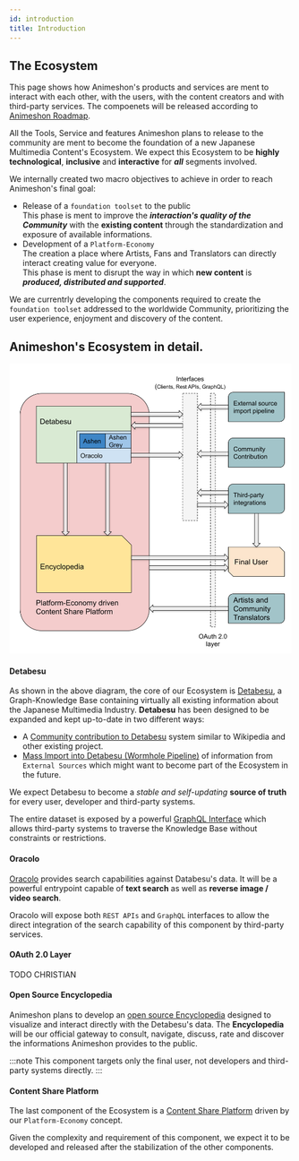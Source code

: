 ```yaml
---
id: introduction
title: Introduction
---
```


## The Ecosystem
This page shows how Animeshon's products and services are ment to interact with each other, with the users, with the content creators and with third-party services. The compoenets will be released according to [Animeshon Roadmap](/docs/ecosystem/roadmap).

All the Tools, Service and features Animeshon plans to release to the community are ment to become the foundation of a new Japanese Multimedia Content's Ecosystem. We expect this Ecosystem to be **highly technological**, **inclusive** and **interactive** for ***all*** segments involved.

We internally created two macro objectives to achieve in order to reach Animeshon's final goal:

* Release of a `foundation toolset` to the public  
This phase is ment to improve the ***interaction's quality of the Community*** with the **existing content** through the standardization and exposure of available informations.
* Development of a `Platform-Economy`  
The creation a place where Artists, Fans and Translators can directly interact creating value for everyone.  
This phase is ment to disrupt the way in which **new content** is ***produced, distributed and supported***.

We are currentrly developing the components required to create the `foundation toolset` addressed to the worldwide Community, prioritizing the user experience, enjoyment and discovery of the content.

## Animeshon's Ecosystem in detail.
![Animeshon's Ecosystem](assets/ecosystem.svg)

#### Detabesu 
As shown in the above diagram, the core of our Ecosystem is [Detabesu](/docs/detabesu/introduction), a Graph-Knowledge Base containing virtually all existing information about the Japanese Multimedia Industry. **Detabesu** has been designed to be expanded and kept up-to-date in two different ways:

* A [Community contribution to Detabesu](/docs/ecosystem/roadmap) system similar to Wikipedia and other existing project.
* [Mass Import into Detabesu (Wormhole Pipeline)](/docs/ecosystem/roadmap) of information from `External Sources` which might want to become part of the Ecosystem in the future.  

We expect Detabesu to become a *stable and self-updating* **source of truth** for every user, developer and third-party systems.

The entire dataset is exposed by a powerful [GraphQL Interface](/docs/detabesu/graphql/quickstarts) which allows third-party systems to traverse the Knowledge Base without constraints or restrictions.

#### Oracolo
[Oracolo](/docs/search-engine/introduction) provides search capabilities against Databesu's data.
It will be a powerful entrypoint capable of **text search** as well as **reverse image / video search**. 

Oracolo will expose both `REST APIs` and `GraphQL` interfaces to allow the direct integration of the search capability of this component by third-party services.

#### OAuth 2.0 Layer
TODO CHRISTIAN

#### Open Source Encyclopedia
Animeshon plans to develop an [open source Encyclopedia](/docs/encyclopedia/introduction) designed to visualize and interact directly with the Detabesu's data. The **Encyclopedia** will be our official gateway to consult, navigate, discuss, rate and discover the informations Animeshon provides to the public.  

:::note
This component targets only the final user, not developers and third-party systems directly.
:::

#### Content Share Platform
The last component of the Ecosystem is a [Content Share Platform](/docs/ecosystem/roadmap) driven by our `Platform-Economy` concept.

Given the complexity and requirement of this component, we expect it to be developed and released after the stabilization of the other components.
